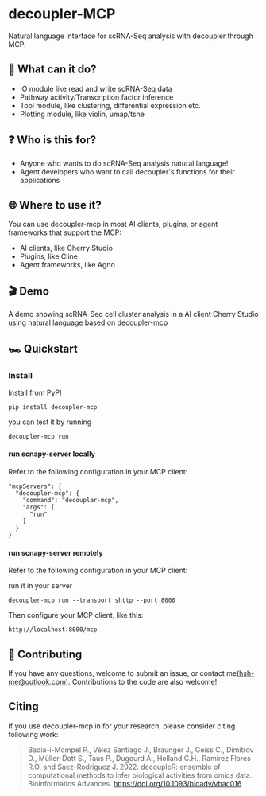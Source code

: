 # decoupler-MCP

Natural language interface for scRNA-Seq analysis with decoupler through MCP.

## 🪩 What can it do?

- IO module like read and write scRNA-Seq data
- Pathway activity/Transcription factor  inference
- Tool module, like clustering, differential expression etc.
- Plotting module, like violin, umap/tsne

## ❓ Who is this for?

- Anyone who wants to do scRNA-Seq analysis natural language!
- Agent developers who want to call decoupler's functions for their applications

## 🌐 Where to use it?

You can use decoupler-mcp in most AI clients, plugins, or agent frameworks that support the MCP:

- AI clients, like Cherry Studio
- Plugins, like Cline
- Agent frameworks, like Agno 

## 🎬 Demo

A demo showing scRNA-Seq cell cluster analysis in a AI client Cherry Studio using natural language based on decoupler-mcp


## 🏎️ Quickstart

### Install

Install from PyPI
```
pip install decoupler-mcp
```
you can test it by running
```
decoupler-mcp run
```

#### run scnapy-server locally
Refer to the following configuration in your MCP client:

```
"mcpServers": {
  "decoupler-mcp": {
    "command": "decoupler-mcp",
    "args": [
      "run"
    ]
  }
}
```

#### run scnapy-server remotely
Refer to the following configuration in your MCP client:

run it in your server
```
decoupler-mcp run --transport shttp --port 8000
```

Then configure your MCP client, like this:
```
http://localhost:8000/mcp
```

## 🤝 Contributing

If you have any questions, welcome to submit an issue, or contact me(hsh-me@outlook.com). Contributions to the code are also welcome!

## Citing

If you use decoupler-mcp in for your research, please consider citing  following work: 
> Badia-i-Mompel P., Vélez Santiago J., Braunger J., Geiss C., Dimitrov D., Müller-Dott S., Taus P., Dugourd A., Holland C.H., Ramirez Flores R.O. and Saez-Rodriguez J. 2022. decoupleR: ensemble of computational methods to infer biological activities from omics data. Bioinformatics Advances. https://doi.org/10.1093/bioadv/vbac016

